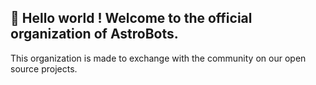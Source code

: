 ## 👋 Hello world ! Welcome to the official organization of AstroBots.

This organization is made to exchange with the community on our open source projects.
